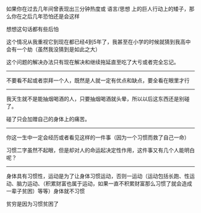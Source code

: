 如果你在过去几年间曾表现出三分钟热度或 语言/思想 上的巨人行动上的矮子，那么你在之后几年恐怕还是会这样

想想这句话都有些后怕

这个情况从我重视它到现在都已经4到5年了，我甚至在小学的时候就猜到我高中会有一个劫（虽然我没猜到是如此之大）

  

这个问题的解决办法只有现在解决和继续拖延直至吃了大亏或者完全忘记。
___
不要看不起或者崇拜一个人，既然是人就一定有优点和缺点，要全看在眼里才行
___
我天生就不是能抽烟喝酒的人，只要抽烟喝酒就头晕，所以以后这东西还是别碰了。

碰了只会加赠自己的身体上的痛苦。
___
你这一生中一定会经历或者看见这样的一件事（因为一个习惯而救了自己一命）

习惯二字虽然不起眼，但是却对人的命运起决定性作用，这件事又有几个人能明白呢？
___
身体具有习惯性，运动是为了让身体习惯运动，否则一运动（运动包括长跑、性运动、脑力运动、（积累财富也属于运动，如果一直不积累财富那么习惯了就会造成一辈子贫困）等等）身体就不习惯

贫穷是因为习惯贫困了
